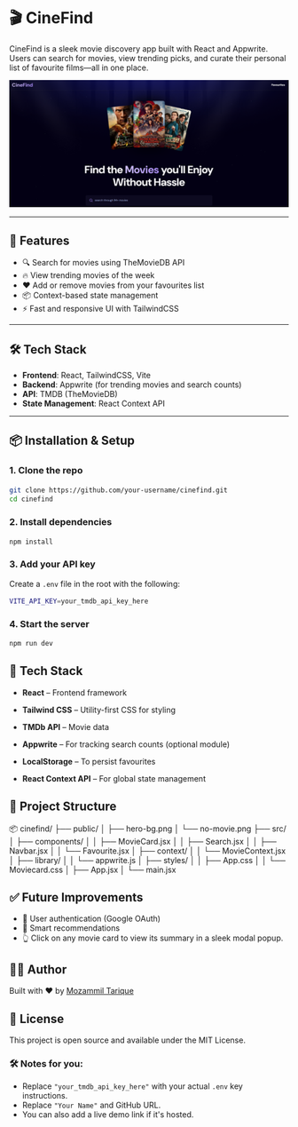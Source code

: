 # 🎬 CineFind

CineFind is a sleek movie discovery app built with React and Appwrite. Users can search for movies, view trending picks, and curate their personal list of favourite films—all in one place.

![CineFind Banner](public/Screenshot.png)

---

## 🚀 Features

- 🔍 Search for movies using TheMovieDB API
- 🔥 View trending movies of the week
- ❤️ Add or remove movies from your favourites list
- 📦 Context-based state management
- ⚡ Fast and responsive UI with TailwindCSS

---

## 🛠️ Tech Stack

- **Frontend**: React, TailwindCSS, Vite
- **Backend**: Appwrite (for trending movies and search counts)
- **API**: TMDB (TheMovieDB)
- **State Management**: React Context API

---

## 📦 Installation & Setup

### 1. Clone the repo

```bash
git clone https://github.com/your-username/cinefind.git
cd cinefind
```

### 2. Install dependencies

```bash
npm install
```

### 3. Add your API key

Create a `.env` file in the root with the following:

```bash
VITE_API_KEY=your_tmdb_api_key_here
```

### 4. Start the server

```bash
npm run dev
```

## 🧰 Tech Stack

- **React** – Frontend framework

- **Tailwind CSS** – Utility-first CSS for styling
- **TMDb API** – Movie data
- **Appwrite** – For tracking search counts (optional module)
- **LocalStorage** – To persist favourites
- **React Context API** – For global state management

## 📁 Project Structure

📦 cinefind/
├── public/
│ ├── hero-bg.png
│ └── no-movie.png
├── src/
│ ├── components/
│ │ ├── MovieCard.jsx
│ │ ├── Search.jsx
│ │ ├── Navbar.jsx
│ │ └── Favourite.jsx
│ ├── context/
│ │ └── MovieContext.jsx
│ ├── library/
│ │ └── appwrite.js
│ ├── styles/
│ │ ├── App.css
│ │ └── Moviecard.css
│ ├── App.jsx
│ └── main.jsx

## ✅ Future Improvements

- 🔐 User authentication (Google OAuth)
- 🧠 Smart recommendations
- 👆 Click on any movie card to view its summary in a sleek modal popup.

## 🧑‍💻 Author

Built with ❤️ by [Mozammil Tarique](https://github.com/MozammilT)

## 📄 License

This project is open source and available under the MIT License.

### 🛠 Notes for you:

- Replace `"your_tmdb_api_key_here"` with your actual `.env` key instructions.
- Replace `"Your Name"` and GitHub URL.
- You can also add a live demo link if it's hosted.
